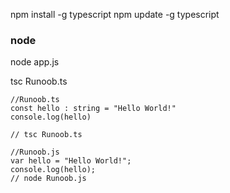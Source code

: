 npm install -g typescript
npm update -g typescript


### node
node app.js


tsc Runoob.ts
```
//Runoob.ts
const hello : string = "Hello World!"
console.log(hello)

// tsc Runoob.ts

//Runoob.js
var hello = "Hello World!";
console.log(hello);
// node Runoob.js
```
